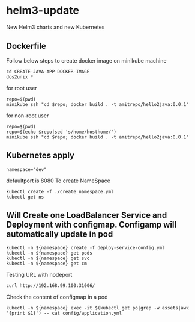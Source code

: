 # helm3-update
New Helm3 charts and new Kubernetes

## Dockerfile
Follow below steps to create docker image on minikube machine
```
cd CREATE-JAVA-APP-DOCKER-IMAGE
dos2unix *
```

for root user
```
repo=$(pwd)
minikube ssh "cd $repo; docker build . -t amitrepo/hello2java:0.0.1"
```

for non-root user
```
repo=$(pwd)
repo=$(echo $repo|sed 's/home/hosthome/')
minikube ssh "cd $repo; docker build . -t amitrepo/hello2java:0.0.1"
```



## Kubernetes apply

```
namespace="dev"
```

defaultport is 8080
To create NameSpace
```
kubectl create -f ./create_namespace.yml
kubectl get ns

```

## Will Create one LoadBalancer Service and Deployment with configmap. Configamp will automatically update in pod
```
kubectl -n ${namespace} create -f deploy-service-config.yml
kubectl -n ${namespace} get pods
kubectl -n ${namespace} get svc
kubectl -n ${namespace} get cm
```

Testing URL with nodeport
```
curl http://192.168.99.100:31006/
```

Check the content of configmap in a pod
```
kubectl -n ${namespace} exec -it $(kubectl get po|grep -w assets|awk '{print $1}') -- cat config/application.yml
```

